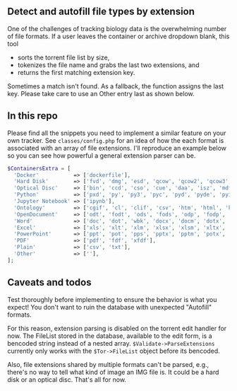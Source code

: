 ## Detect and autofill file types by extension

One of the challenges of tracking biology data is the overwhelming number of file formats.
If a user leaves the container or archive dropdown blank, this tool
  * sorts the torrent file list by size,
  * tokenizes the file name and grabs the last two extensions, and
  * returns the first matching extension key.

Sometimes a match isn't found.
As a fallback, the function assigns the last key.
Please take care to use an Other entry last as shown below.

## In this repo
Please find all the snippets you need to implement a similar feature on your own tracker.
See `classes/config.php` for an idea of how the each format is associated with an array of file extensions.
I'll reproduce an example below so you can see how powerful a general extension parser can be.

```php
$ContainersExtra = [
  'Docker'           => ['dockerfile'],
  'Hard Disk'        => ['fvd', 'dmg', 'esd', 'qcow', 'qcow2', 'qcow3', 'smi', 'swm', 'vdi', 'vhd', 'vhdx', 'vmdk', 'wim'],
  'Optical Disc'     => ['bin', 'ccd', 'cso', 'cue', 'daa', 'isz', 'mdf', 'mds', 'mdx', 'nrg', 'uif'],
  'Python'           => ['pxd', 'py', 'py3', 'pyc', 'pyd', 'pyde', 'pyi', 'pyo', 'pyp', 'pyt', 'pyw', 'pywz', 'pyx', 'pyz', 'rpy', 'xpy'],
  'Jupyter Notebook' => ['ipynb'],
  'Ontology'         => ['cgif', 'cl', 'clif', 'csv', 'htm', 'html', 'kif', 'obo', 'owl', 'rdf', 'rdfa', 'rdfs', 'rif', 'tsv', 'xcl', 'xht', 'xhtml', 'xml'],
  'OpenDocument'     => ['odt', 'fodt', 'ods', 'fods', 'odp', 'fodp', 'odg', 'fodg', 'odf'],
  'Word'             => ['doc', 'dot', 'wbk', 'docx', 'docm', 'dotx', 'dotm', 'docb'],
  'Excel'            => ['xls', 'xlt', 'xlm', 'xlsx', 'xlsm', 'xltx', 'xltm', 'xlsb', 'xla', 'xlam', 'xll', 'xlw'],
  'PowerPoint'       => ['ppt', 'pot', 'pps', 'pptx', 'pptm', 'potx', 'potm', 'ppam', 'ppsx', 'ppsm', 'sldx', 'sldm'],
  'PDF'              => ['pdf', 'fdf', 'xfdf'],
  'Plain'            => ['csv', 'txt'],
  'Other'            => [''],
];
```

## Caveats and todos
Test thoroughly before implementing to ensure the behavior is what you expect!
You don't want to ruin the database with unexpected "Autofill" formats.

For this reason, extension parsing is disabled on the torrent edit handler for now.
The FileList stored in the database, available to the edit form, is a bencoded string instead of a nested array.
`$Validate->ParseExtensions` currently only works with the `$Tor->FileList` object before its bencoded.

Also, file extensions shared by multiple formats can't be parsed, e.g., there's no way to tell what kind of image an IMG file is.
It could be a hard disk or an optical disc.
That's all for now.
